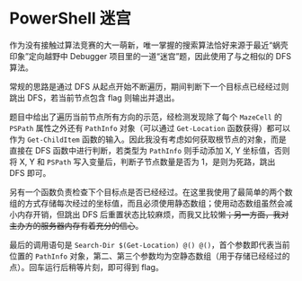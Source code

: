 # PowerShell 迷宫

作为没有接触过算法竞赛的大一萌新，唯一掌握的搜索算法恰好来源于最近“蜗壳印象”定向越野中 Debugger 项目里的一道“迷宫”题，因此使用了与之相似的 DFS 算法。

常规的思路是通过 DFS 从起点开始不断遍历，期间判断下一个目标点已经经过则跳出 DFS，若当前节点包含 flag 则输出并退出。

题目中给出了遍历当前节点所有方向的示范，经检测发现除了每个 `MazeCell` 的 `PSPath` 属性之外还有 `PathInfo` 对象（可以通过 `Get-Location` 函数获得）都可以作为 `Get-ChildItem` 函数的输入。因此我没有考虑如何获取根节点的对象，而是直接在 DFS 函数中进行判断，若类型为 `PathInfo` 则手动添加 X, Y 坐标值，否则将 X, Y 和 `PSPath` 写入变量后，判断子节点数量是否为 1，是则为死路，跳出 DFS 即可。

另有一个函数负责检查下个目标点是否已经经过。在这里我使用了最简单的两个数组的方式存储每次经过的坐标值，而且必须使用静态数组；使用动态数组虽然会减小内存开销，但跳出 DFS 后重置状态比较麻烦，而我又比较懒~~；另一方面，我对主办方的服务器内存有着充分的信心~~。

最后的调用语句是 `Search-Dir $(Get-Location) @() @()`，首个参数即代表当前位置的 `PathInfo` 对象，第二、第三个参数均为空静态数组（用于存储已经经过的点）。回车运行后稍等片刻，即可得到 flag。